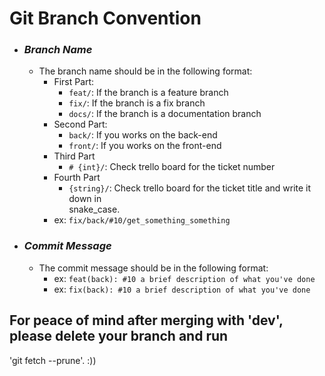 # Git Branch Convention

- ### _Branch Name_
    - The branch name should be in the following format:
      - First Part:
          - `feat/`: If the branch is a feature branch
          - `fix/`: If the branch is a fix branch
          - `docs/`: If the branch is a documentation branch
      - Second Part:
          - `back/`: If you works on the back-end
          - `front/`: If you works on the front-end
      - Third Part
        - `# {int}/`: Check trello board for the ticket number
      - Fourth Part
        - `{string}/`: Check trello board for the ticket title and write it down in  
            snake_case.
      - ex: `fix/back/#10/get_something_something`

- ### _Commit Message_
    - The commit message should be in the following format:
      - ex: `feat(back): #10 a brief description of what you've done`
      - ex: `fix(back): #10 a brief description of what you've done`

## For peace of mind after merging with 'dev', please delete your branch and run
'git fetch --prune'. :))
